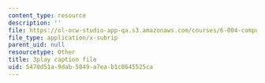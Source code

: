 ```yaml
---
content_type: resource
description: ''
file: https://ol-ocw-studio-app-qa.s3.amazonaws.com/courses/6-004-computation-structures-spring-2017/5470d51a9dab5849a7eab1c8645525ca_-OduZBd1aHw.vtt
file_type: application/x-subrip
parent_uid: null
resourcetype: Other
title: 3play caption file
uid: 5470d51a-9dab-5849-a7ea-b1c8645525ca
---
```

